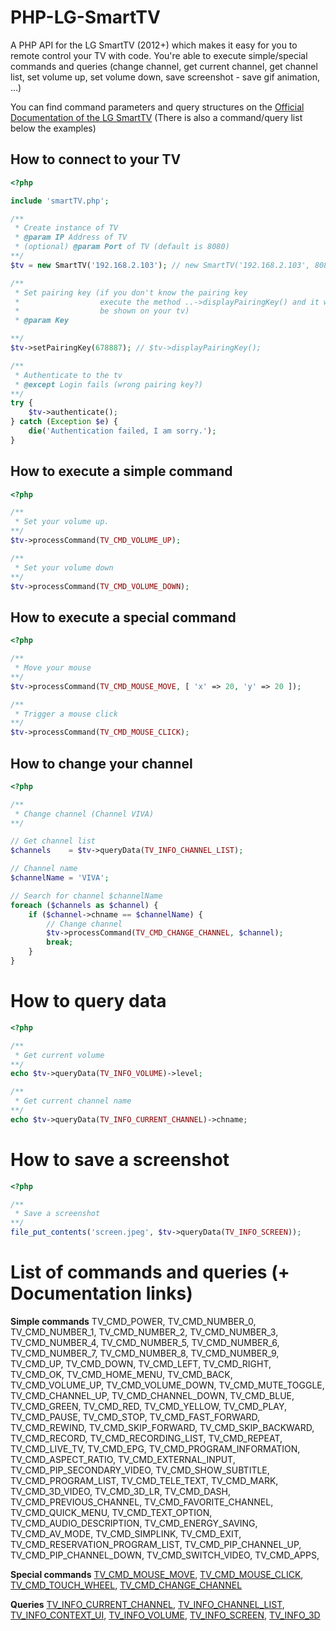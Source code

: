 PHP-LG-SmartTV
==============

A PHP API for the LG SmartTV (2012+) which makes it easy for you to remote control your TV with code.
You're able to execute simple/special commands and queries (change channel, get current channel,
get channel list, set volume up, set volume down, save screenshot - save gif animation, ...)

You can find command parameters and query structures on the [Official Documentation of the LG SmartTV](http://developer.lgappstv.com/TV_HELP/index.jsp?topic=%2Flge.tvsdk.references.book%2Fhtml%2FUDAP%2FUDAP%2FHandleTouchMove.htm)
(There is also a command/query list below the examples)

## How to connect to your TV

```php
<?php

include 'smartTV.php';

/**
 * Create instance of TV
 * @param IP Address of TV
 * (optional) @param Port of TV (default is 8080)
**/
$tv = new SmartTV('192.168.2.103'); // new SmartTV('192.168.2.103', 8080)

/**
 * Set pairing key (if you don't know the pairing key
 *				    execute the method ..->displayPairingKey() and it will
 * 				    be shown on your tv)
 * @param Key

**/
$tv->setPairingKey(678887); // $tv->displayPairingKey();

/**
 * Authenticate to the tv
 * @except Login fails (wrong pairing key?)
**/
try {
	$tv->authenticate();
} catch (Exception $e) {
	die('Authentication failed, I am sorry.');
}
```

## How to execute a simple command

```php
<?php

/**
 * Set your volume up.
**/
$tv->processCommand(TV_CMD_VOLUME_UP);

/**
 * Set your volume down
**/
$tv->processCommand(TV_CMD_VOLUME_DOWN);
```

## How to execute a special command

```php
<?php

/**
 * Move your mouse
**/
$tv->processCommand(TV_CMD_MOUSE_MOVE, [ 'x' => 20, 'y' => 20 ]);

/**
 * Trigger a mouse click
**/
$tv->processCommand(TV_CMD_MOUSE_CLICK);
```

## How to change your channel

```php
<?php

/**
 * Change channel (Channel VIVA)
**/

// Get channel list
$channels    = $tv->queryData(TV_INFO_CHANNEL_LIST);

// Channel name
$channelName = 'VIVA';

// Search for channel $channelName
foreach ($channels as $channel) {
	if ($channel->chname == $channelName) {
		// Change channel
		$tv->processCommand(TV_CMD_CHANGE_CHANNEL, $channel);
		break;
	}
}
```

# How to query data

```php
<?php

/**
 * Get current volume
**/
echo $tv->queryData(TV_INFO_VOLUME)->level;

/**
 * Get current channel name
**/
echo $tv->queryData(TV_INFO_CURRENT_CHANNEL)->chname;
```

# How to save a screenshot

```php
<?php

/**
 * Save a screenshot
**/
file_put_contents('screen.jpeg', $tv->queryData(TV_INFO_SCREEN));
```

# List of commands and queries (+ Documentation links)

**Simple commands**
TV_CMD_POWER, TV_CMD_NUMBER_0, TV_CMD_NUMBER_1, TV_CMD_NUMBER_2, TV_CMD_NUMBER_3, TV_CMD_NUMBER_4, TV_CMD_NUMBER_5, TV_CMD_NUMBER_6, TV_CMD_NUMBER_7, TV_CMD_NUMBER_8, TV_CMD_NUMBER_9, TV_CMD_UP, TV_CMD_DOWN, TV_CMD_LEFT, TV_CMD_RIGHT, TV_CMD_OK, TV_CMD_HOME_MENU, TV_CMD_BACK, TV_CMD_VOLUME_UP, TV_CMD_VOLUME_DOWN, TV_CMD_MUTE_TOGGLE, TV_CMD_CHANNEL_UP, TV_CMD_CHANNEL_DOWN, TV_CMD_BLUE, TV_CMD_GREEN, TV_CMD_RED, TV_CMD_YELLOW, TV_CMD_PLAY, TV_CMD_PAUSE, TV_CMD_STOP, TV_CMD_FAST_FORWARD, TV_CMD_REWIND, TV_CMD_SKIP_FORWARD, TV_CMD_SKIP_BACKWARD, TV_CMD_RECORD, TV_CMD_RECORDING_LIST, TV_CMD_REPEAT, TV_CMD_LIVE_TV, TV_CMD_EPG, TV_CMD_PROGRAM_INFORMATION, TV_CMD_ASPECT_RATIO, TV_CMD_EXTERNAL_INPUT, TV_CMD_PIP_SECONDARY_VIDEO, TV_CMD_SHOW_SUBTITLE, TV_CMD_PROGRAM_LIST, TV_CMD_TELE_TEXT, TV_CMD_MARK, TV_CMD_3D_VIDEO, TV_CMD_3D_LR, TV_CMD_DASH, TV_CMD_PREVIOUS_CHANNEL, TV_CMD_FAVORITE_CHANNEL, TV_CMD_QUICK_MENU, TV_CMD_TEXT_OPTION, TV_CMD_AUDIO_DESCRIPTION, TV_CMD_ENERGY_SAVING, TV_CMD_AV_MODE, TV_CMD_SIMPLINK, TV_CMD_EXIT, TV_CMD_RESERVATION_PROGRAM_LIST, TV_CMD_PIP_CHANNEL_UP, TV_CMD_PIP_CHANNEL_DOWN, TV_CMD_SWITCH_VIDEO, TV_CMD_APPS,

**Special commands**
[TV_CMD_MOUSE_MOVE](http://developer.lgappstv.com/TV_HELP/index.jsp?topic=%2Flge.tvsdk.references.book%2Fhtml%2FUDAP%2FUDAP%2FHandleTouchMove.htm), [TV_CMD_MOUSE_CLICK](http://developer.lgappstv.com/TV_HELP/index.jsp?topic=%2Flge.tvsdk.references.book%2Fhtml%2FUDAP%2FUDAP%2FHandleTouchClick.htm), [TV_CMD_TOUCH_WHEEL](http://developer.lgappstv.com/TV_HELP/index.jsp?topic=%2Flge.tvsdk.references.book%2Fhtml%2FUDAP%2FUDAP%2FHandleTouchWheel.htm), [TV_CMD_CHANGE_CHANNEL](http://developer.lgappstv.com/TV_HELP/index.jsp?topic=%2Flge.tvsdk.references.book%2Fhtml%2FUDAP%2FUDAP%2FHandleChannelChange.htm)

**Queries**
[TV_INFO_CURRENT_CHANNEL](http://developer.lgappstv.com/TV_HELP/index.jsp?topic=%2Flge.tvsdk.references.book%2Fhtml%2FUDAP%2FUDAP%2FCurrent+channel+information+Controller+Host.htm), [TV_INFO_CHANNEL_LIST](http://developer.lgappstv.com/TV_HELP/index.jsp?topic=%2Flge.tvsdk.references.book%2Fhtml%2FUDAP%2FUDAP%2FEntire+channels+list+Controller+Host.htm), [TV_INFO_CONTEXT_UI](http://developer.lgappstv.com/TV_HELP/index.jsp?topic=%2Flge.tvsdk.references.book%2Fhtml%2FUDAP%2FUDAP%2FOperation+mode+of+the+Host+UI+Controller+Host.htm), [TV_INFO_VOLUME](http://developer.lgappstv.com/TV_HELP/index.jsp?topic=%2Flge.tvsdk.references.book%2Fhtml%2FUDAP%2FUDAP%2FVolume+information+of+the+Host+Controller+Host.htm), [TV_INFO_SCREEN](http://developer.lgappstv.com/TV_HELP/index.jsp?topic=%2Flge.tvsdk.references.book%2Fhtml%2FUDAP%2FUDAP%2FObtaining+the+capture+image+of+the+Host+Controller+Host.htm), [TV_INFO_3D](http://developer.lgappstv.com/TV_HELP/index.jsp?topic=%2Flge.tvsdk.references.book%2Fhtml%2FUDAP%2FUDAP%2F3D+mode+of+the+Host+Controller+Host.htm)


